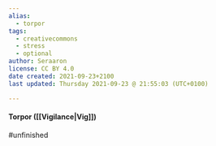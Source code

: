 ```yaml
---
alias:
  - torpor
tags:
  - creativecommons
  - stress
  - optional
author: Seraaron
license: CC BY 4.0
date created: 2021-09-23+2100
last updated: Thursday 2021-09-23 @ 21:55:03 (UTC+0100)

---
```


#### Torpor ([[Vigilance|Vig]])

#unfinished
